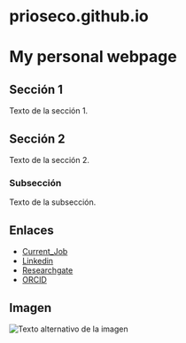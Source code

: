 # prioseco.github.io

# My personal webpage

## Sección 1

Texto de la sección 1.

## Sección 2

Texto de la sección 2.

### Subsección

Texto de la subsección.

## Enlaces

- [Current_Job](https://www.cmm.uchile.cl/?cmm_people=paola-rioseco)
- [Linkedin](https://www.linkedin.com/in/paola-rioseco-770130197/)
- [Researchgate](https://www.researchgate.net/profile/Paola-Rioseco/research)
- [ORCID](https://orcid.org/my-orcid?orcid=0000-0002-7757-3291)
## Imagen

![Texto alternativo de la imagen](ruta/de/la/imagen.jpg)
